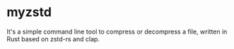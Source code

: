 # myzstd
It's a simple command line tool to compress or decompress a file, written in Rust based on zstd-rs and clap.
